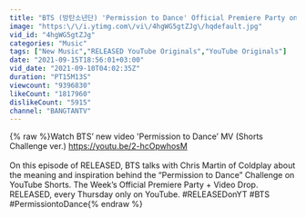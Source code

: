 ```yaml
---
title: "BTS (방탄소년단) 'Permission to Dance' Official Premiere Party on RELEASED"
image: "https:\/\/i.ytimg.com\/vi\/4hgWG5gtZJg\/hqdefault.jpg"
vid_id: "4hgWG5gtZJg"
categories: "Music"
tags: ["New Music","RELEASED YouTube Originals","YouTube Originals"]
date: "2021-09-15T18:56:01+03:00"
vid_date: "2021-09-10T04:02:35Z"
duration: "PT15M13S"
viewcount: "9396830"
likeCount: "1817960"
dislikeCount: "5915"
channel: "BANGTANTV"
---
```

{% raw %}Watch BTS’ new video 'Permission to Dance’ MV (Shorts Challenge ver.) <a rel="nofollow" target="blank" href="https://youtu.be/2-hcOpwhosM">https://youtu.be/2-hcOpwhosM</a><br /><br />On this episode of RELEASED, BTS talks with Chris Martin of Coldplay about the meaning and inspiration behind the “Permission to Dance” Challenge on YouTube Shorts. The Week’s Official Premiere Party + Video Drop. RELEASED, every Thursday only on YouTube. #RELEASEDonYT #BTS #PermissiontoDance{% endraw %}
